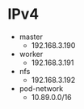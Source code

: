 # IPv4

- master
  - 192.168.3.190
- worker
  - 192.168.3.191
- nfs
  - 192.168.3.192
- pod-network
  - 10.89.0.0/16